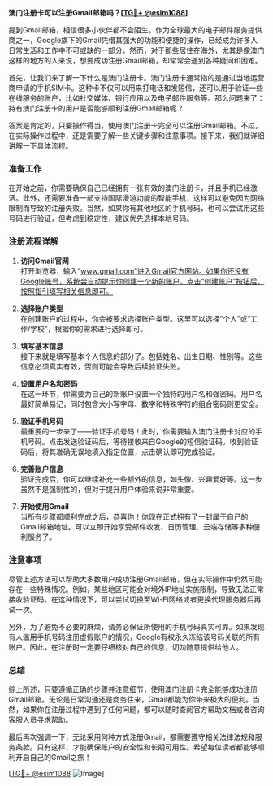 **澳门注册卡可以注册Gmail邮箱吗？[[TG💪+ @esim1088](https://t.me/s/esim1088)]**

提到Gmail邮箱，相信很多小伙伴都不会陌生。作为全球最大的电子邮件服务提供商之一，Google旗下的Gmail凭借其强大的功能和便捷的操作，已经成为许多人日常生活和工作中不可或缺的一部分。然而，对于那些居住在海外，尤其是像澳门这样的地方的人来说，想要成功注册Gmail邮箱，却常常会遇到各种疑问和困难。

首先，让我们来了解一下什么是澳门注册卡。澳门注册卡通常指的是通过当地运营商申请的手机SIM卡。这种卡不仅可以用来打电话和发短信，还可以用于验证一些在线服务的账户，比如社交媒体、银行应用以及电子邮件服务等。那么问题来了：持有澳门注册卡的用户是否能够顺利注册Gmail邮箱呢？

答案是肯定的，只要操作得当，使用澳门注册卡完全可以注册Gmail邮箱。不过，在实际操作过程中，还是需要了解一些关键步骤和注意事项。接下来，我们就详细讲解一下具体流程。

### 准备工作

在开始之前，你需要确保自己已经拥有一张有效的澳门注册卡，并且手机已经激活。此外，还需要准备一部支持国际漫游功能的智能手机，这样可以避免因为网络限制而导致的注册失败。当然，如果你有其他地区的手机号码，也可以尝试用这些号码进行验证，但考虑到稳定性，建议优先选择本地号码。

### 注册流程详解

1. **访问Gmail官网**  
   打开浏览器，输入“www.gmail.com”进入Gmail官方网站。如果你还没有Google账号，系统会自动提示你创建一个新的账户。点击“创建账户”按钮后，按照指引填写相关信息即可。

2. **选择账户类型**  
   在创建账户的过程中，你会被要求选择账户类型。这里可以选择“个人”或“工作/学校”，根据你的需求进行选择即可。

3. **填写基本信息**  
   接下来就是填写基本个人信息的部分了。包括姓名、出生日期、性别等。这些信息必须真实有效，否则可能会导致后续验证失败。

4. **设置用户名和密码**  
   在这一环节，你需要为自己的新账户设置一个独特的用户名和强密码。用户名最好简单易记，同时包含大小写字母、数字和特殊字符的组合密码则更安全。

5. **验证手机号码**  
   最重要的一步来了——验证手机号码！此时，你需要输入澳门注册卡对应的手机号码。点击发送验证码后，等待接收来自Google的短信验证码。收到验证码后，将其准确无误地填入指定位置，点击确认即可完成验证。

6. **完善账户信息**  
   验证完成后，你可以继续补充一些额外的信息，如头像、兴趣爱好等。这一步虽然不是强制性的，但对于提升用户体验来说非常重要。

7. **开始使用Gmail**  
   当所有步骤都顺利完成之后，恭喜你！你现在正式拥有了一封属于自己的Gmail邮箱地址。可以立即开始享受邮件收发、日历管理、云端存储等多种便利服务了。

### 注意事项

尽管上述方法可以帮助大多数用户成功注册Gmail邮箱，但在实际操作中仍然可能存在一些特殊情况。例如，某些地区可能会对境外IP地址实施限制，导致无法正常接收验证码。在这种情况下，可以尝试切换至Wi-Fi网络或者更换代理服务器后再试一次。

另外，为了避免不必要的麻烦，请务必保证所使用的手机号码真实可靠。如果发现有人滥用手机号码注册虚假账户的情况，Google有权永久冻结该号码关联的所有账户。因此，在注册时一定要仔细核对自己的信息，切勿随意提供给他人。

### 总结

综上所述，只要遵循正确的步骤并注意细节，使用澳门注册卡完全能够成功注册Gmail邮箱。无论是日常沟通还是商务往来，Gmail都能为你带来极大的便利。当然，如果你在注册过程中遇到了任何问题，都可以随时查阅官方帮助文档或者咨询客服人员寻求帮助。

最后再次强调一下，无论采用何种方式注册Gmail，都需要遵守相关法律法规和服务条款。只有这样，才能确保账户的安全性和长期可用性。希望每位读者都能够顺利开启自己的Gmail之旅！

[[TG💪+ @esim1088](https://t.me/s/esim1088) ![Image](https://i.postimg.cc/4NQfJmqS/Snipaste-2025-05-13-00-14-12.png)]